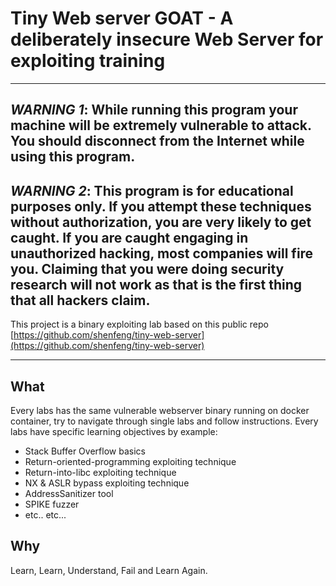# Tiny Web server GOAT - A deliberately insecure Web Server for exploiting training

___
## *WARNING 1*: While running this program your machine will be extremely vulnerable to attack. You should disconnect from the Internet while using this program.

## *WARNING 2*: This program is for educational purposes only. If you attempt these techniques without authorization, you are very likely to get caught. If you are caught engaging in unauthorized hacking, most companies will fire you. Claiming that you were doing security research will not work as that is the first thing that all hackers claim.


This project is a binary exploiting lab based on this public repo [https://github.com/shenfeng/tiny-web-server](https://github.com/shenfeng/tiny-web-server)

___
## What

Every labs has the same vulnerable webserver binary running on docker container, try to navigate through single labs and follow instructions.
Every labs have specific learning objectives by example:
- Stack Buffer Overflow basics
- Return-oriented-programming exploiting technique
- Return-into-libc exploiting technique
- NX & ASLR bypass exploiting technique
- AddressSanitizer tool
- SPIKE fuzzer 
- etc.. etc...

## Why
Learn, Learn, Understand, Fail and Learn Again.